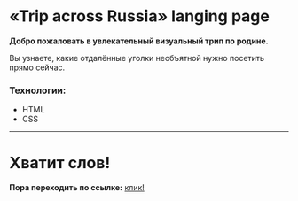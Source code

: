 # «Trip across Russia» langing page

**Добро пожаловать в увлекательный визуальный трип по родине.**

Вы узнаете, какие отдалённые уголки необъятной нужно посетить прямо сейчас.

### Технологии:

+ HTML
+ CSS

***

# Хватит слов!

**Пора переходить по ссылке:** [клик!](https://maximkaschitskiy.github.io/russian-travel/)

